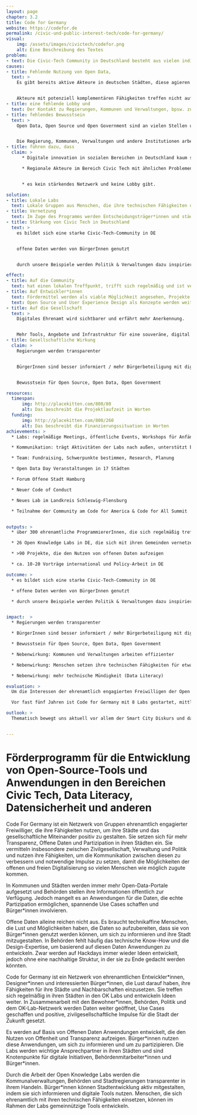 ```yaml
---
layout: page
chapter: 3.2
title: Code for Germany
website: https://codefor.de
permalink: /civic-und-public-interest-tech/code-for-germany/
visual:
    img: /assets/images/civictech/codefor.png
    alt: Eine Beschreibung des Textes
problem:
- text: Die Civic-Tech Community in Deutschland besteht aus vielen individuellen Gruppierungen, die mit ähnlichen Problemen konfrontiert sind, aber kein Netzwerk und keine Lobby haben.
causes:
- title: Fehlende Nutzung von Open Data,
  text: >
    Es gibt bereits aktive Akteure in deutschen Städten, diese agieren aber für sich und ohne Infrastruktur


    Akteure mit potenziell komplementären Fähigkeiten treffen nicht aufeinander.
- title: eine fehlende Lobby und
  text: Der Kontakt zu Regierungen, Kommunen und Verwaltungen, bpsw. zum Erlangen von Daten, ist für einzelne Akteure schwierig umsetzbar.
- title: fehlendes Bewusstsein
  text: >
    Open Data, Open Source und Open Government sind an vielen Stellen unbekannt oder unverstanden


    Die Regierung, Kommunen, Verwaltungen und andere Institutionen arbeiten deswegen stellenweise ineffizient
- title: führen dazu, dass
  claim: >
      * Digitale innovation in sozialen Bereichen in Deutschland kaum stattfindet und viele Technologien/Werkzeuge in den „Überwachungskapitalismus“ eingebunden sind und somit keine nachhaltigen und sicheren alternativen Infrastrukturen bestehen.

      * Regionale Akteure im Bereich Civic Tech mit ähnlichen Problemen konfrontiert sind


      * es kein stärkendes Netzwerk und keine Lobby gibt.

solution:
- title: Lokale Labs
  text: Lokale Gruppen aus Menschen, die ihre technischen Fähigkeiten dazu nutzen, um das gesellschaftliche Zusammenleben positiv zu beeinflussen.
- title: Vernetzung
  text: Im Zuge des Programms werden Entscheidungsträger*innen und städtische Verwaltungen mit den lokalen Gruppen vernetzt um gemeinsam an nützlichen und innovativen Projekten für die Stadt zu arbeiten.
- title: Stärkung von Civic Tech in Deutschland
  text: >
    es bildet sich eine starke Civic-Tech-Community in DE


    offene Daten werden von BürgerInnen genutzt


    durch unsere Beispiele werden Politik & Verwaltungen dazu inspiriert, weitere Daten zu öffnen

effect:
- title: Auf die Community
  text: hat einen lokalen Treffpunkt, trifft sich regelmäßig und ist vernetzt
- title: Auf Entwickler*innen
  text: Fördermittel werden als viable Möglichkeit angesehen, Projekte umzusetzen.
  text: Open Source und User Experience Design als Konzepte werden weiter verbreitet.
- title: Auf die Gesellschaft
  text: >
    Digitales Ehrenamt wird sichtbarer und erfährt mehr Anerkennung.


    Mehr Tools, Angebote und Infrastruktur für eine souveräne, digital handlungsfähige, informierte Gesellschaft
- title: Gesellschaftliche Wirkung
  claim: >
    Regierungen werden transparenter


    BürgerInnen sind besser informiert / mehr Bürgerbeteiligung mit digitalen Tools


    Bewusstsein für Open Source, Open Data, Open Government

resources:
  timespan:
      img: http://placekitten.com/800/80
      alt: Das beschreibt die Projektlaufzeit in Worten
  funding:
      img: http://placekitten.com/800/260
      alt: Das beschreibt die Finanzierungssituation in Worten
achievements: >
  * Labs: regelmäßige Meetings, öffentliche Events, Workshops für Anfängerinnen, Hackdays

  * Kommunikation: trägt Aktivitäten der Labs nach außen, unterstützt bei der Pressearbeit

  * Team: Fundraising, Schwerpunkte bestimmen, Research, Planung

  * Open Data Day Veranstaltungen in 17 Städten

  * Forum Offene Stadt Hamburg

  * Neuer Code of Conduct

  * Neues Lab im Landkreis Schleswig-Flensburg

  * Teilnahme der Community am Code for America & Code for All Summit


outputs: >
  * über 300 ehrenamtliche ProgrammiererInnen, die sich regelmäßig treffen

  * 26 Open Knowledge Labs in DE, die sich mit ihren Gemeinden vernetzen

  * >90 Projekte, die den Nutzen von offenen Daten aufzeigen

  * ca. 10-20 Vorträge international und Policy-Arbeit in DE

outcome: >
  * es bildet sich eine starke Civic-Tech-Community in DE

  * offene Daten werden von BürgerInnen genutzt

  * durch unsere Beispiele werden Politik & Verwaltungen dazu inspiriert, weitere Daten zu öffnen


impact:  >
  * Regierungen werden transparenter

  * BürgerInnen sind besser informiert / mehr Bürgerbeteiligung mit digitalen Tools

  * Bewusstsein für Open Source, Open Data, Open Government

  * Nebenwirkung: Kommunen und Verwaltungen arbeiten effizienter

  * Nebenwirkung: Menschen setzen ihre technischen Fähigkeiten für etwas Gutes ein

  * Nebenwirkung: mehr technische Mündigkeit (Data Literacy)

evaluation: >
  Um die Interessen der ehrenamtlich engagierten Freiwilligen der Open Knowledge Labs in Zukunft noch besser berücksichtigen zu können, wurde Code for Germany ein Community Rat gewählt. Dieser wird zusammen mit der Open Knowledge Foundation Deutschland e.V. die strategische Planung des Projekts vorantreiben.

  Vor fast fünf Jahren ist Code for Germany mit 8 Labs gestartet, mittlerweile gibt es in Deutschland bereits 26 Labs. Das haben wir dieses Jahr zum Anlass genommen gemeinsam über die ehrenamtlichen Strukturen zu sprechen. Beim Lab Leads Workshop haben wir unseren Code of Conduct überarbeitet, welcher im November 2018 in Kraft trat.

outlook: >
  Thematisch bewegt uns aktuell vor allem der Smart City Diskurs und damit die Chancen der offenen und freien Digitalisierung der breiten Gesellschaft zugute kommen, widmen wir uns in Zukunft noch ausführlicher dem Thema. Wir stellen unsere Labs gerne als Diskussionsort für die öffentliche digitale Infrastruktur zur Verfügung, um nach Prinzipien des Open Government offen und ko-kreativ mit Politik und Verwaltung Ideen zu entwickeln und Lösungen zu erarbeiten. Wenn ihr euch beteiligen möchtet, dann kommt zum nächsten Lab Treffen in eurer Nähe!


---
```



# Förderprogramm für die Entwicklung von Open-Source-Tools und Anwendungen in den Bereichen Civic Tech, Data Literacy, Datensicherheit und anderen

Code For Germany ist ein Netzwerk von Gruppen ehrenamtlich engagierter Freiwilliger, die ihre Fähigkeiten nutzen, um ihre Städte und das gesellschaftliche Miteinander positiv zu gestalten. Sie setzen sich für mehr Transparenz, Offene Daten und Partizipation in ihren Städten ein. Sie vermitteln insbesondere zwischen Zivilgesellschaft, Verwaltung und Politik und nutzen ihre Fähigkeiten, um die Kommunikation zwischen diesen zu verbessern und notwendige Impulse zu setzen, damit die Möglichkeiten der offenen und freien Digitalisierung so vielen Menschen wie möglich zugute kommen.

In Kommunen und Städten werden immer mehr Open-Data-Portale aufgesetzt und Behörden stellen ihre Informationen öffentlich zur Verfügung. Jedoch mangelt es an Anwendungen für die Daten, die echte Partizipation ermöglichen, spannende Use Cases schaffen und Bürger\*innen involvieren.

Offene Daten alleine reichen nicht aus. Es braucht technikaffine Menschen, die Lust und Möglichkeiten haben, die Daten so aufzubereiten, dass sie von Bürger\*innen genutzt werden können, um sich zu informieren und ihre Stadt mitzugestalten. In Behörden fehlt häufig das technische Know-How und die Design-Expertise, um basierend auf diesen Daten Anwendungen zu entwickeln. Zwar werden auf Hackdays immer wieder Ideen entwickelt, jedoch ohne eine nachhaltige Struktur, in der sie zu Ende gedacht werden könnten.

Code for Germany ist ein Netzwerk von ehrenamtlichen Entwickler\*innen, Designer\*innen und interessierten Bürger\*innen, die Lust darauf haben, ihre Fähigkeiten für ihre Städte und Nachbarschaften einzusetzen. Sie treffen sich regelmäßig in ihren Städten in den OK Labs und entwickeln Ideen weiter. In Zusammenarbeit mit den Bewohner\*innen, Behörden, Politik und dem OK-Lab-Netzwerk werden Daten weiter geöffnet, Use Cases geschaffen und positive, zivilgesellschaftliche Impulse für die Stadt der Zukunft gesetzt.

Es werden auf Basis von Offenen Daten Anwendungen entwickelt, die den Nutzen von Offenheit und Transparenz aufzeigen. Bürger\*innen nutzen diese Anwendungen, um sich zu informieren und um zu partizipieren. Die Labs werden wichtige Ansprechpartner in ihren Städten und sind Knotenpunkte für digitale Initiativen, Behördenmitarbeiter\*innen und Bürger\*innen.

Durch die Arbeit der Open Knowledge Labs werden die Kommunalverwaltungen, Behörden und Stadtregierungen transparenter in ihrem Handeln. Bürger\*innen können Stadtentwicklung aktiv mitgestalten, indem sie sich informieren und digitale Tools nutzen. Menschen, die sich ehrenamtlich mit ihren technischen Fähigkeiten einsetzen, können im Rahmen der Labs gemeinnützige Tools entwickeln.
